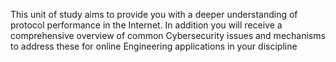 This unit of study aims to provide you with a deeper understanding of protocol performance in the Internet. In addition you will receive a comprehensive overview of common Cybersecurity issues and mechanisms to address these for online Engineering applications in your discipline
